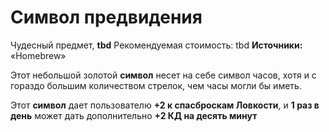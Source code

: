 # Символ предвидения

Чудесный предмет, **tbd**
Рекомендуемая стоимость: tbd
**Источники:** «Homebrew»

Этот небольшой золотой **символ** несет на себе символ часов, хотя и с гораздо большим количеством стрелок, чем часы могли бы иметь.

Этот **символ** дает пользователю **+2 к спасброскам Ловкости**, и **1 раз в день** может дать дополнительно **+2 КД на десять минут**